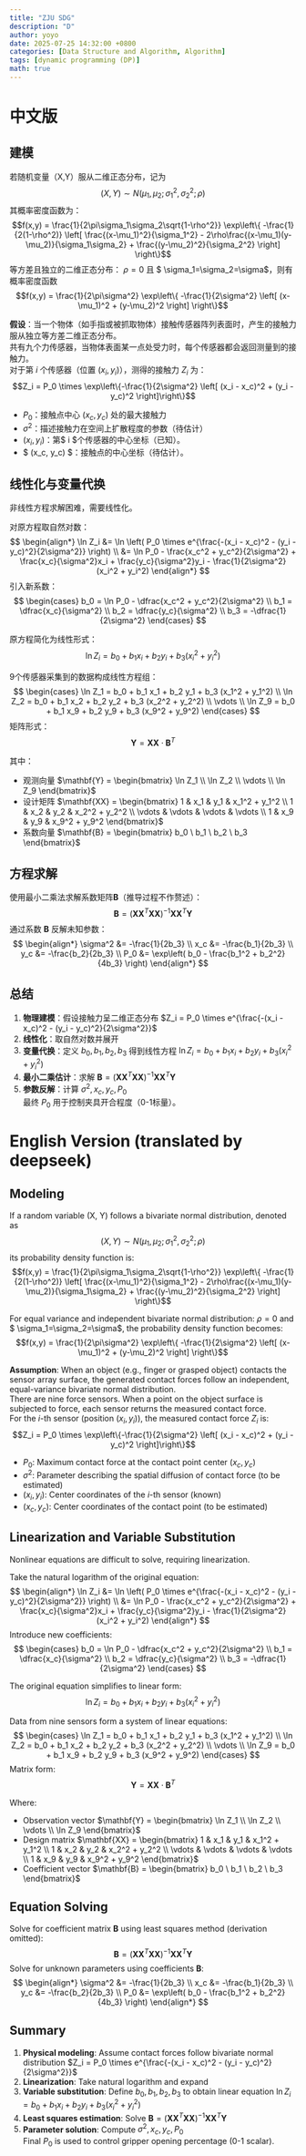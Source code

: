 ```yaml
---
title: "ZJU SDG"
description: "D"
author: yoyo
date: 2025-07-25 14:32:00 +0800
categories: [Data Structure and Algorithm, Algorithm]
tags: [dynamic programming (DP)]
math: true
---
```


# 中文版
## 建模
若随机变量（X,Y）服从二维正态分布，记为 $$ (X,Y) \sim N(\mu_1, \mu_2; \sigma_1^2, \sigma_2^2; \rho)$$ 其概率密度函数为：$$f(x,y) = \frac{1}{2\pi\sigma_1\sigma_2\sqrt{1-\rho^2}} \exp\left\{ -\frac{1}{2(1-\rho^2)} \left[ \frac{(x-\mu_1)^2}{\sigma_1^2} - 2\rho\frac{(x-\mu_1)(y-\mu_2)}{\sigma_1\sigma_2} + \frac{(y-\mu_2)^2}{\sigma_2^2} \right] \right\}$$
等方差且独立的二维正态分布：
$\rho=0$ 且 $ \sigma_1=\sigma_2=\sigma$，则有概率密度函数
$$f(x,y) = \frac{1}{2\pi\sigma^2} \exp\left\{ -\frac{1}{2\sigma^2} \left[ (x-\mu_1)^2 + (y-\mu_2)^2 \right] \right\}$$


**假设**：当一个物体（如手指或被抓取物体）接触传感器阵列表面时，产生的接触力服从独立等方差二维正态分布。   
共有九个力传感器，当物体表面某一点处受力时，每个传感器都会返回测量到的接触力。   
对于第 $i$ 个传感器（位置 $(x_i, y_i)$），测得的接触力 $Z_i$ 为：
$$Z_i = P_0 \times \exp\left\{-\frac{1}{2\sigma^2} \left[ (x_i - x_c)^2 + (y_i - y_c)^2 \right]\right\}$$
- $P_0$：接触点中心 $(x_c, y_c)$ 处的最大接触力
- $\sigma^2$：描述接触力在空间上扩散程度的参数（待估计）
- $(x_i, y_i)$：第$ i $个传感器的中心坐标（已知）。
- $ (x_c, y_c) $：接触点的中心坐标（待估计）。


## 线性化与变量代换

非线性方程求解困难，需要线性化。

对原方程取自然对数：
$$
\begin{align*}
\ln Z_i &= \ln \left( P_0 \times e^{\frac{-(x_i - x_c)^2 - (y_i - y_c)^2}{2\sigma^2}} \right) \\
&= \ln P_0 - \frac{x_c^2 + y_c^2}{2\sigma^2} + \frac{x_c}{\sigma^2}x_i + \frac{y_c}{\sigma^2}y_i - \frac{1}{2\sigma^2}(x_i^2 + y_i^2)
\end{align*}
$$
引入新系数：
$$
\begin{cases}
b_0 = \ln P_0 - \dfrac{x_c^2 + y_c^2}{2\sigma^2} \\
b_1 = \dfrac{x_c}{\sigma^2} \\
b_2 = \dfrac{y_c}{\sigma^2} \\
b_3 = -\dfrac{1}{2\sigma^2}
\end{cases}
$$

原方程简化为线性形式：
$$\ln Z_i = b_0 + b_1 x_i + b_2 y_i + b_3 (x_i^2 + y_i^2)$$

9个传感器采集到的数据构成线性方程组：
$$
\begin{cases}
\ln Z_1 = b_0 + b_1 x_1 + b_2 y_1 + b_3 (x_1^2 + y_1^2) \\
\ln Z_2 = b_0 + b_1 x_2 + b_2 y_2 + b_3 (x_2^2 + y_2^2) \\
\vdots \\
\ln Z_9 = b_0 + b_1 x_9 + b_2 y_9 + b_3 (x_9^2 + y_9^2)
\end{cases}
$$
矩阵形式：
$$\mathbf{Y} = \mathbf{XX} \cdot \mathbf{B}^T$$

其中：
- 观测向量 $\mathbf{Y} = \begin{bmatrix} \ln Z_1 \\ \ln Z_2 \\ \vdots \\ \ln Z_9 \end{bmatrix}$
- 设计矩阵 $\mathbf{XX} = \begin{bmatrix} 1 & x_1 & y_1 & x_1^2 + y_1^2 \\ 1 & x_2 & y_2 & x_2^2 + y_2^2 \\ \vdots & \vdots & \vdots & \vdots \\ 1 & x_9 & y_9 & x_9^2 + y_9^2 \end{bmatrix}$
- 系数向量 $\mathbf{B} = \begin{bmatrix} b_0 \ b_1 \ b_2 \ b_3 \end{bmatrix}$



## 方程求解
使用最小二乘法求解系数矩阵$\mathbf{B}$（推导过程不作赘述）：
$$\mathbf{B} = (\mathbf{XX}^T\mathbf{XX})^{-1}\mathbf{XX}^T\mathbf{Y}$$
通过系数 $\mathbf{B}$ 反解未知参数：
$$
\begin{align*}
\sigma^2 &= -\frac{1}{2b_3} \\
x_c &= -\frac{b_1}{2b_3} \\
y_c &= -\frac{b_2}{2b_3} \\
P_0 &= \exp\left( b_0 - \frac{b_1^2 + b_2^2}{4b_3} \right)
\end{align*}
$$

## 总结
1. **物理建模**：假设接触力呈二维正态分布 $Z_i = P_0 \times e^{\frac{-(x_i - x_c)^2 - (y_i - y_c)^2}{2\sigma^2}}$
2. **线性化**：取自然对数并展开
3. **变量代换**：定义 $b_0,b_1,b_2,b_3$ 得到线性方程 $\ln Z_i = b_0 + b_1 x_i + b_2 y_i + b_3 (x_i^2 + y_i^2)$
4. **最小二乘估计**：求解 $\mathbf{B} = (\mathbf{XX}^T\mathbf{XX})^{-1}\mathbf{XX}^T\mathbf{Y}$
5. **参数反解**：计算 $\sigma^2, x_c, y_c, P_0$   
最终 $P_0$ 用于控制夹具开合程度（0-1标量）。

# English Version (translated by deepseek)
## Modeling
If a random variable (X, Y) follows a bivariate normal distribution, denoted as $$ (X,Y) \sim N(\mu_1, \mu_2; \sigma_1^2, \sigma_2^2; \rho)$$ its probability density function is:
$$f(x,y) = \frac{1}{2\pi\sigma_1\sigma_2\sqrt{1-\rho^2}} \exp\left\{ -\frac{1}{2(1-\rho^2)} \left[ \frac{(x-\mu_1)^2}{\sigma_1^2} - 2\rho\frac{(x-\mu_1)(y-\mu_2)}{\sigma_1\sigma_2} + \frac{(y-\mu_2)^2}{\sigma_2^2} \right] \right\}$$

For equal variance and independent bivariate normal distribution:
$\rho=0$ and $ \sigma_1=\sigma_2=\sigma$, the probability density function becomes:
$$f(x,y) = \frac{1}{2\pi\sigma^2} \exp\left\{ -\frac{1}{2\sigma^2} \left[ (x-\mu_1)^2 + (y-\mu_2)^2 \right] \right\}$$

**Assumption**: When an object (e.g., finger or grasped object) contacts the sensor array surface, the generated contact forces follow an independent, equal-variance bivariate normal distribution.  
There are nine force sensors. When a point on the object surface is subjected to force, each sensor returns the measured contact force.  
For the $i$-th sensor (position $(x_i, y_i)$), the measured contact force $Z_i$ is:
$$Z_i = P_0 \times \exp\left\{-\frac{1}{2\sigma^2} \left[ (x_i - x_c)^2 + (y_i - y_c)^2 \right]\right\}$$
- $P_0$: Maximum contact force at the contact point center $(x_c, y_c)$
- $\sigma^2$: Parameter describing the spatial diffusion of contact force (to be estimated)
- $(x_i, y_i)$: Center coordinates of the $i$-th sensor (known)
- $(x_c, y_c)$: Center coordinates of the contact point (to be estimated)

## Linearization and Variable Substitution

Nonlinear equations are difficult to solve, requiring linearization.

Take the natural logarithm of the original equation:
$$
\begin{align*}
\ln Z_i &= \ln \left( P_0 \times e^{\frac{-(x_i - x_c)^2 - (y_i - y_c)^2}{2\sigma^2}} \right) \\
&= \ln P_0 - \frac{x_c^2 + y_c^2}{2\sigma^2} + \frac{x_c}{\sigma^2}x_i + \frac{y_c}{\sigma^2}y_i - \frac{1}{2\sigma^2}(x_i^2 + y_i^2)
\end{align*}
$$
Introduce new coefficients:
$$
\begin{cases}
b_0 = \ln P_0 - \dfrac{x_c^2 + y_c^2}{2\sigma^2} \\
b_1 = \dfrac{x_c}{\sigma^2} \\
b_2 = \dfrac{y_c}{\sigma^2} \\
b_3 = -\dfrac{1}{2\sigma^2}
\end{cases}
$$

The original equation simplifies to linear form:
$$\ln Z_i = b_0 + b_1 x_i + b_2 y_i + b_3 (x_i^2 + y_i^2)$$

Data from nine sensors form a system of linear equations:
$$
\begin{cases}
\ln Z_1 = b_0 + b_1 x_1 + b_2 y_1 + b_3 (x_1^2 + y_1^2) \\
\ln Z_2 = b_0 + b_1 x_2 + b_2 y_2 + b_3 (x_2^2 + y_2^2) \\
\vdots \\
\ln Z_9 = b_0 + b_1 x_9 + b_2 y_9 + b_3 (x_9^2 + y_9^2)
\end{cases}
$$
Matrix form:
$$\mathbf{Y} = \mathbf{XX} \cdot \mathbf{B}^T$$

Where:
- Observation vector $\mathbf{Y} = \begin{bmatrix} \ln Z_1 \\ \ln Z_2 \\ \vdots \\ \ln Z_9 \end{bmatrix}$
- Design matrix $\mathbf{XX} = \begin{bmatrix} 1 & x_1 & y_1 & x_1^2 + y_1^2 \\ 1 & x_2 & y_2 & x_2^2 + y_2^2 \\ \vdots & \vdots & \vdots & \vdots \\ 1 & x_9 & y_9 & x_9^2 + y_9^2 \end{bmatrix}$
- Coefficient vector $\mathbf{B} = \begin{bmatrix} b_0 \ b_1 \ b_2 \ b_3 \end{bmatrix}$

## Equation Solving
Solve for coefficient matrix $\mathbf{B}$ using least squares method (derivation omitted):
$$\mathbf{B} = (\mathbf{XX}^T\mathbf{XX})^{-1}\mathbf{XX}^T\mathbf{Y}$$
Solve for unknown parameters using coefficients $\mathbf{B}$:
$$
\begin{align*}
\sigma^2 &= -\frac{1}{2b_3} \\
x_c &= -\frac{b_1}{2b_3} \\
y_c &= -\frac{b_2}{2b_3} \\
P_0 &= \exp\left( b_0 - \frac{b_1^2 + b_2^2}{4b_3} \right)
\end{align*}
$$

## Summary
1. **Physical modeling**: Assume contact forces follow bivariate normal distribution $Z_i = P_0 \times e^{\frac{-(x_i - x_c)^2 - (y_i - y_c)^2}{2\sigma^2}}$
2. **Linearization**: Take natural logarithm and expand
3. **Variable substitution**: Define $b_0,b_1,b_2,b_3$ to obtain linear equation $\ln Z_i = b_0 + b_1 x_i + b_2 y_i + b_3 (x_i^2 + y_i^2)$
4. **Least squares estimation**: Solve $\mathbf{B} = (\mathbf{XX}^T\mathbf{XX})^{-1}\mathbf{XX}^T\mathbf{Y}$
5. **Parameter solution**: Compute $\sigma^2, x_c, y_c, P_0$  
Final $P_0$ is used to control gripper opening percentage (0-1 scalar).
